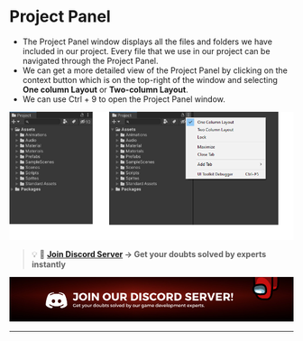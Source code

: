 #  Project Panel

- The Project Panel window displays all the files and folders we have included in our project. Every file that we use in our project can be navigated through the Project Panel.
- We can get a more detailed view of the Project Panel by clicking on the context button which is on the top-right of the window and selecting **One column Layout** or **Two-column Layout**.
- We can use Ctrl + 9 to open the Project Panel window.

![Project Panel](./Images/PP.png)

<aside>

> 💡 🚀 **[Join Discord Server](https://discord.gg/J5zDscnzms) → Get your doubts solved by experts instantly**

</aside>

![discord](./Images/discord.png)

---

